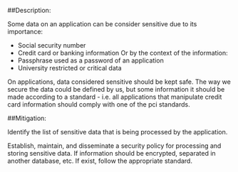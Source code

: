 ##Description: 

Some data on an application can be consider sensitive due to its importance:
- Social security number
- Credit card or banking information
Or by the context of the information:
- Passphrase used as a password of an application
- University restricted or critical data

On applications, data considered sensitive should be kept safe. The way we secure the data could be defined by us, but some information it should be made according to a standard - i.e. all applications that manipulate credit card information should comply with one of the pci standards.


##Mitigation:

Identify the list of sensitive data that is being processed by the application.

Establish, maintain, and disseminate a security policy for processing and storing sensitive data. If information should be encrypted, separated in another database, etc. If exist, follow the appropriate standard.
